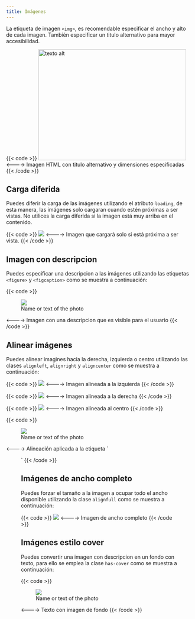 ```yaml
---
title: Imágenes
---
```


La etiqueta de imagen `<img>`, es recomendable especificar el ancho y alto de cada imagen. También especificar un titulo alternativo para mayor accesibilidad.


{{< code >}}
<img src="example.jpg" width="400" height="300" alt="texto alt"/>
<---->
Imagen HTML con titulo alternativo y dimensiones especificadas
{{< /code >}}


## Carga diferida

Puedes diferir la carga de las imágenes utilizando el atributo `loading`, de esta manera, las imágenes solo cargaran cuando estén próximas a ser vistas. No utilices la carga diferida si la imagen está muy arriba en el contenido.

{{< code >}}
<img loading="lazy" src="example.jpg"/>
<---->
Imagen que cargará solo si está próxima a ser vista.
{{< /code >}}


## Imagen con descripcion

Puedes especificar una descripcion a las imágenes utilizando las etiquetas `<figure>` y `<figcaption>` como se muestra a continuación:

{{< code >}}
<figure>
  <img src="example.jpg"/>
  <figcaption>Name or text of the photo</figcaption>
</figure>
<---->
Imagen con una descripcion que es visible para el usuario
{{< /code >}}


## Alinear imágenes

Puedes alinear imagines hacia la derecha, izquierda o centro utilizando las clases  `alignleft`, `alignright` y `aligncenter` como se muestra a continuación:

{{< code >}}
<img class="alignleft" src="example.jpg"/>
<---->
Imagen alineada a la izquierda
{{< /code >}}


{{< code >}}
<img class="alignright" src="example.jpg"/>
<---->
Imagen alineada a la derecha
{{< /code >}}


{{< code >}}
<img class="aligncenter" src="example.jpg"/>
<---->
Imagen alineada al centro
{{< /code >}}

{{< code >}}
<figure class="aligncenter">
  <img src="example.jpg"/>
  <figcaption>Name or text of the photo</figcaption>
</figure>
<---->
Alineación aplicada a la etiqueta `<figure>`
{{< /code >}}


## Imágenes de ancho completo

Puedes forzar el tamaño a la imagen a ocupar todo el ancho disponible utilizando la clase `alignfull` como se muestra a continuación:

{{< code >}}
<img class="alignfull" src="example.jpg"/>
<---->
Imagen de ancho completo
{{< /code >}}


## Imágenes estilo cover

Puedes convertir una imagen con descripcion en un fondo con texto, para ello se emplea la clase `has-cover` como se muestra a continuación:

{{< code >}}
<figure class="has-cover">
  <img src="example.jpg"/>
  <figcaption>Name or text of the photo</figcaption>
</figure>
<---->
Texto con imagen de fondo
{{< /code >}}
